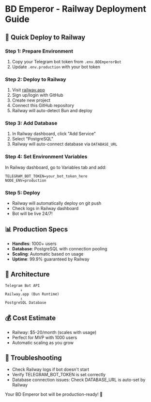 # BD Emperor - Railway Deployment Guide

## 🚀 Quick Deploy to Railway

### Step 1: Prepare Environment
1. Copy your Telegram bot token from `.env.BDEmperorBot`
2. Update `.env.production` with your bot token

### Step 2: Deploy to Railway
1. Visit [railway.app](https://railway.app)
2. Sign up/login with GitHub
3. Create new project
4. Connect this GitHub repository
5. Railway will auto-detect Bun and deploy

### Step 3: Add Database
1. In Railway dashboard, click "Add Service"
2. Select "PostgreSQL"
3. Railway will auto-connect database via `DATABASE_URL`

### Step 4: Set Environment Variables
In Railway dashboard, go to Variables tab and add:
```
TELEGRAM_BOT_TOKEN=your_bot_token_here
NODE_ENV=production
```

### Step 5: Deploy
- Railway will automatically deploy on git push
- Check logs in Railway dashboard
- Bot will be live 24/7!

## 📊 Production Specs
- **Handles**: 1000+ users
- **Database**: PostgreSQL with connection pooling
- **Scaling**: Automatic based on usage
- **Uptime**: 99.9% guaranteed by Railway

## 🔧 Architecture
```
Telegram Bot API
       ↓
Railway.app (Bun Runtime)
       ↓
PostgreSQL Database
```

## 💰 Cost Estimate
- Railway: $5-20/month (scales with usage)
- Perfect for MVP with 1000 users
- Automatic scaling as you grow

## 🐛 Troubleshooting
- Check Railway logs if bot doesn't start
- Verify TELEGRAM_BOT_TOKEN is set correctly
- Database connection issues: Check DATABASE_URL is auto-set by Railway

Your BD Emperor bot will be production-ready! 👑